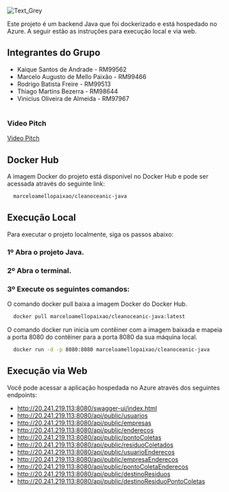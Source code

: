 
![Text_Grey](https://github.com/CleanOceanic/devops/assets/80494196/2cf34a3c-d5bb-491a-bea0-ccf152eb3fe4)

Este projeto é um backend Java que foi dockerizado e está hospedado no Azure. 
A seguir estão as instruções para execução local e via web.

## Integrantes do Grupo

- Kaique Santos de Andrade - RM99562
- Marcelo Augusto de Mello Paixão - RM99466
- Rodrigo Batista Freire - RM99513
- Thiago Martins Bezerra - RM98644
- Vinicius Oliveira de Almeida - RM97967

#

### Video Pitch
[Video Pitch](https://youtu.be/8eTHW4eEJ0Y)

## Docker Hub
A imagem Docker do projeto está disponível no Docker Hub e pode ser acessada através do seguinte link:
```sh
  marceloamellopaixao/cleanoceanic-java
```

## Execução Local
Para executar o projeto localmente, siga os passos abaixo:

### 1º Abra o projeto Java.
### 2º Abra o terminal.
### 3º Execute os seguintes comandos:

O comando docker pull baixa a imagem Docker do Docker Hub.
```sh
  docker pull marceloamellopaixao/cleanoceanic-java:latest
```

O comando docker run inicia um contêiner com a imagem baixada e mapeia a porta 8080 do contêiner para a porta 8080 da sua máquina local.
```sh
  docker run -d -p 8080:8080 marceloamellopaixao/cleanoceanic-java
```

## Execução via Web
Você pode acessar a aplicação hospedada no Azure através dos seguintes endpoints:

- http://20.241.219.113:8080/swagger-ui/index.html
- http://20.241.219.113:8080/api/public/usuarios
- http://20.241.219.113:8080/api/public/empresas
- http://20.241.219.113:8080/api/public/enderecos
- http://20.241.219.113:8080/api/public/pontoColetas
- http://20.241.219.113:8080/api/public/residuoColetados
- http://20.241.219.113:8080/api/public/usuarioEnderecos
- http://20.241.219.113:8080/api/public/empresaEnderecos
- http://20.241.219.113:8080/api/public/pontoColetaEnderecos
- http://20.241.219.113:8080/api/public/destinoResiduos
- http://20.241.219.113:8080/api/public/destinoResiduoPontoColetas
